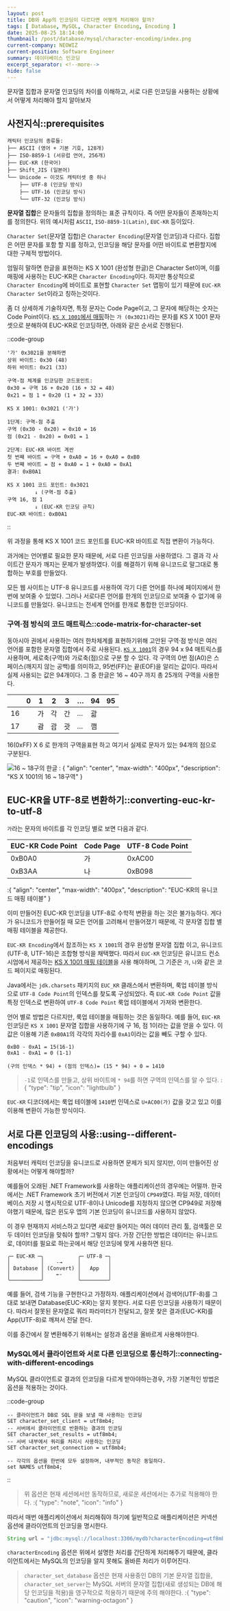 ```yaml
---
layout: post
title: DB와 App의 인코딩이 다르다면 어떻게 처리해야 할까?
tags: [ Database, MySQL, Character Encoding, Encoding ]
date: 2025-08-25 18:14:00
thumbnail: /post/database/mysql/character-encoding/index.png
current-company: NEOWIZ
current-position: Software Engineer
summary: 데이터베이스 인코딩
excerpt_separator: <!--more-->
hide: false
---
```


문자열 집합과 문자열 인코딩의 차이를 이해하고, 서로 다른 인코딩을 사용하는 상황에서 어떻게 처리해야 할지 알아보자
<!--more-->

## 사전지식::prerequisites

```
캐릭터 인코딩의 종류들:
├── ASCII (영어 + 기본 기호, 128개)
├── ISO-8859-1 (서유럽 언어, 256개)
├── EUC-KR (한국어)
├── Shift_JIS (일본어)
└── Unicode ← 이것도 캐릭터셋 중 하나
    ├── UTF-8 (인코딩 방식)
    ├── UTF-16 (인코딩 방식)
    └── UTF-32 (인코딩 방식)
```

**문자열 집합**은 문자들의 집합을 정의하는 표준 규칙이다. 즉 어떤 문자들이 존재하는지를 정의한다.
위의 예시처럼 `ASCII`, `ISO-8859-1(Latin)`, `EUC-KR` 등이있다.

`Character Set`(문자열 집합)은 `Character Encoding`(문자열 인코딩)과 다르다.
집합은 어떤 문자를 포함 할 지를 정하고, 인코딩을 해당 문자를 어떤 바이트로 변환할지에 대한 구체적 방법이다.

엄밀히 말하면 한글을 표현하는 KS X 1001 (완성형 한글)은 Character Set이며, 이를 매핑에 사용하는 EUC-KR은 `Character Encoding`이다.
하지만 통상적으로 `Character Encoding`에 바이트로 표현할 `Character Set` 맵핑이 있기 때문에 `EUC-KR Character Set`이라고 칭하는것이다.

좀 더 상세하게 기술하자면, 특정 문자는 Code Page이고, 그 문자에 해당하는 숫자는 Code Point이다.
[`KS X 1001`에서 매핑](https://www.unicode.org/Public/MAPPINGS/OBSOLETE/EASTASIA/KSC/KSX1001.TXT)하는 `가 (0x3021)`라는 문자를 KS X
1001 문자셋으로 분해하여 EUC-KR로 인코딩하면, 아래와 같은 순서로 진행된다.

::code-group

```text::0x3021 분해
'가' 0x3021을 분해하면
상위 바이트: 0x30 (48)
하위 바이트: 0x21 (33)

구역-점 체계를 인코딩한 코드포인트:
0x30 = 구역 16 + 0x20 (16 + 32 = 48)
0x21 = 점 1 + 0x20 (1 + 32 = 33)
```

```text::KS X 1001 -> EUC-KR 직접변환
KS X 1001: 0x3021 ('가')

1단계: 구역-점 추출
구역 (0x30 - 0x20) = 0x10 = 16
점 (0x21 - 0x20) = 0x01 = 1

2단계: EUC-KR 바이트 계싼
첫 번째 바이트 = 구역 + 0xA0 = 16 + 0xA0 = 0xB0
두 번째 바이트 = 점 + 0xA0 = 1 + 0xA0 = 0xA1
결과: 0xB0A1
```

```text::변환 과정 요약
KS X 1001 코드 포인트: 0x3021
         ↓ (구역-점 추출)
구역 16, 점 1
         ↓ (EUC-KR 인코딩 규칙)
EUC-KR 바이트: 0xB0A1
```

::

위 과정을 통해 KS X 1001 코드 포인트를 EUC-KR 바이트로 직접 변환이 가능하다.

과거에는 언어별로 필요한 문자 때문에, 서로 다른 인코딩을 사용하였다.
그 결과 각 사이트간 문자가 깨지는 문제가 발생하였다. 이를 해결하기 위해 유니코드로 말그대로 통합하는 부호를 만들었다.

모든 웹 사이트는 UTF-8 유니코드를 사용하여 각기 다른 언어를 하나에 페이지에서 한번에 보여줄 수 있었다. 그러나 서로다른 언어를 한개의 인코딩으로 보여줄 수 없기에 유니코드를 만들었다.
유니코드는 전세계 언어를 한개로 통합한 인코딩이다.

### 구역·점 방식의 코드 매트릭스::code-matrix-for-character-set

동아시아 권에서 사용하는 여러 한차체계를 표현하기위해 고안된 구역·점 방식은 여러 언어를 포함한 문자열 집합에서 주로 사용된다.
[`KS X 1001`](https://www.koreafont.com/PDF/KSX1001Hangul.pdf)의 경우 94 x 94 매트릭스를 사용하며, 세로축(구역)와 가로축(점)으로 구분 할 수 있다.
각 구역의 0번 점(A0)은 스페이스(깨지지 않는 공백)를 의미하고, 95번(FF)는 끝(EOF)을 알리는 값이다.
따라서 실제 사용되는 값은 94개이다. 그 중 한글은 16 ~ 40구 까지 총 25개의 구역을 사용한다.

|    | 0 | 1 | 2 | 3 | … | 94 | 95 |
|----|---|---|---|---|---|----|----|
| 16 |   | 가 | 각 | 간 | … | 괆  |    |
| 17 |   | 괌 | 괍 | 괏 | … | 깸  |    |

16(0xFF) X 6 로 한개의 구역을표현 하고 여기서 실제로 문자가 있는 94개의 점으로 구분된다.

![16 ~ 18구의 한글](/post/database/mysql/character-encoding/matrix-of-character-set.png)
: { "align": "center", "max-width": "400px", "description": "KS X 1001의 16 ~ 18구역" }

## EUC-KR을 UTF-8로 변환하기::converting-euc-kr-to-utf-8

`가`라는 문자의 바이트를 각 인코딩 별로 보면 다음과 같다.

| EUC-KR Code Point | Code Page | UTF-8 Code Point |
|-------------------|-----------|------------------|
| 0xB0A0            | 가         | 0xAC00           |
| 0xB3AA            | 나         | 0xB098           |
:{ "align": "center", "max-width": "400px", "description": "EUC-KR의 유니코드 매핑 테이블" }

이미 만들어진 EUC-KR 인코딩을 UTF-8로 수학적 변환을 하는 것은 불가능하다.
게다가 유니코드가 만들어질 때 모든 언어를 고려해서 만들어졌기 때문에, 각 문자열 집합 별 매핑 테이블을 제공한다.

`EUC-KR Encoding`에서 참조하는 `KS X 1001`의 경우 완성형 문자열 집합 이고, 유니코드(UTF-8, UTF-16)은 조합형 방식을 채택했다.
따라서 `EUC-KR` 인코딩은 유니코드 컨소시엄에서
제공하는 [KS X 1001 매핑 테이블](https://www.unicode.org/Public/MAPPINGS/OBSOLETE/EASTASIA/KSC/KSX1001.TXT)을 사용 해야하며,
그 기준은 `가`, `나`와 같은 코드 페이지로 매핑된다.

Java에서는 `jdk.charsets` 패키지의 `EUC_KR` 클래스에서 변환하며, 룩업 테이블 방식으로 `UTF-8 Code Point`의 인덱스를 찾도록 구성되었다.
즉 `EUC-KR Code Point` 값을 특정 인덱스로 변환하여 `UTF-8 Code Point` 룩업 테이블에서 가져와 변환한다.

언어 별로 방법은 다르지만, 룩업 테이블을 매핑하는 것은 동일하다.
예를 들어, `EUC-KR` 인코딩은 `KS X 1001` 문자열 집합을 사용하기에 구 16, 점 1이라는 값을 얻을 수 있다.
이 값은 이용해 기존 `0xB0A1`의 각각의 자리수를 `0xA1`이라는 값을 빼도 구할 수 있다.

```text
0xB0 - 0xA1 = 15(16-1)
0xA1 - 0xA1 = 0 (1-1)

(구의 인덱스 * 94) + (점의 인덱스)= (15 * 94) + 0 = 1410
```

> `-1`로 인덱스를 만들고, 상위 바이트에 `* 94`를 하면 구역의 인덱스를 알 수 있다.
:{ "type": "tip", "icon": "lightbulb" }

`EUC-KR` 디코더에서는 룩업 테이블에 `1410`번 인덱스로 `U+AC00(가)` 값을 갖고 있고 이를 이용해 변환이 가능한 방식이다.

## 서로 다른 인코딩의 사용::using--different-encodings

처음부터 캐릭터 인코딩을 유니코드로 사용하면 문제가 되지 않지만, 이미 만들어진 상황에서는 어떻게 해야할까?

예를들어 오래된 .NET Framework를 사용하는 애플리케이션의 경우에는 어떨까. 한국에서는 .NET Framework 초기 버전에서 기본 인코딩이 `CP949`였다.
파일 저장, 데이터베이스 저장 시 명시적으로 UTF-8이나 Unicode를 지정하지 않으면 CP949로 저장해야했기 때문에, 많은 윈도우 앱의 기본 인코딩이 유니코드를 사용하지 않았다.

이 경우 현재까지 서비스하고 있다면 새로만 들어지는 여러 데이터 관리 툴, 검색툴은 모두 데이터 인코딩을 맞춰야 할까?
그렇지 않다. 가장 간단한 방법은 데이터는 유니코드로, 데이터를 필요로 하는곳에서 해당 인코딩에 맞게 사용하면 된다.

```text
╭─ EUC-KR ─╮           ╭─ UTF-8 ─╮
│          │    -→     │         │
│ Database │ (Convert) │   App   │ 
│          │    ←-     │         │
╰──────────╯           ╰─────────╯
```

예를 들어, 검색 기능을 구현한다고 가정하자.
애플리케이션에서 검색어(UTF-8)를 그대로 보내면 Database(EUC-KR)는 알지 못한다. 서로 다른 인코딩을 사용하기 때문이다.
따라서 잘못된 문자열로 쿼리 파라미터가 전달되고, 잘못 찾은 결과(EUC-KR)를 App(UTF-8)로 깨져서 전달 한다.

이를 중간에서 잘 변환해주기 위해서는 설정과 옵션을 올바르게 사용해야한다.

### MySQL에서 클라이언트와 서로 다른 인코딩으로 통신하기::connecting-with-different-encodings

MySQL 클라이언트로 결과의 인코딩을 다르게 받아야하는경우, 가장 기본적인 방법은 옵션을 적용하는 것이다.

::code-group

```sql::인코딩 변환 옵션
-- 클라이언트가 DB로 SQL 문을 보낼 때 사용하는 인코딩
SET character_set_client = utf8mb4;
-- 서버에서 클라이언트로 반환하는 결과의 인코딩
SET character_set_results = utf8mb4;
-- 서버 내부에서 쿼리를 처리시 사용하는 인코딩
SET character_set_connection = utf8mb4;
```

```sql::한번에 사용하는 옵션
-- 각각의 옵션을 한번에 모두 설정하며, 내부적인 동작은 동일하다.
set NAMES utf8mb4;
```

::

> 위 옵션은 현재 세션에서만 동작하므로, 새로운 세션에서는 추가로 적용해야 한다.
:{ "type": "note", "icon": "info" }

따라서 매번 애플리케이션에서 처리해줘야 하기에 일반적으로 애플리케이션은 커넥션 옵션에 클라이언트의 인코딩을 명시한다.

```java
String url = "jdbc:mysql://localhost:3306/mydb?characterEncoding=utf8mb4";
```

`characterEncoding` 옵션은 위에서 설명한 처리를 간단하게 처리해주기 때문에, 클라이언트에서는 MySQL의 인코딩을 알지 못해도 올바른 처리가 이루어진다.

> `character_set_database` 옵션은 현재 사용중인 DB의 기본 문자열 집합을, `character_set_server`는 MySQL 서버의 문자열 집합(새로 생성되는 DB에 해당 인코딩을 적용)을
> 영구적으로 적용하기 때문에 주의 해야한다.
:{ "type": "caution", "icon": "warning-octagon" }
